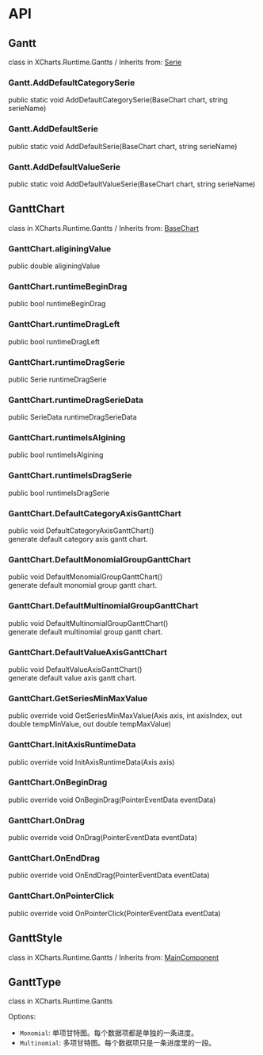 # API

## Gantt

class in XCharts.Runtime.Gantts / Inherits from: [Serie](https://xcharts-team.github.io/docs/api#serie)

### Gantt.AddDefaultCategorySerie

public static void AddDefaultCategorySerie(BaseChart chart, string serieName)  

### Gantt.AddDefaultSerie

public static void AddDefaultSerie(BaseChart chart, string serieName)  

### Gantt.AddDefaultValueSerie

public static void AddDefaultValueSerie(BaseChart chart, string serieName)  

## GanttChart

class in XCharts.Runtime.Gantts / Inherits from: [BaseChart](https://xcharts-team.github.io/docs/api#basechart)

### GanttChart.aliginingValue

public double aliginingValue  

### GanttChart.runtimeBeginDrag

public bool runtimeBeginDrag  

### GanttChart.runtimeDragLeft

public bool runtimeDragLeft  

### GanttChart.runtimeDragSerie

public Serie runtimeDragSerie  

### GanttChart.runtimeDragSerieData

public SerieData runtimeDragSerieData  

### GanttChart.runtimeIsAlgining

public bool runtimeIsAlgining  

### GanttChart.runtimeIsDragSerie

public bool runtimeIsDragSerie  

### GanttChart.DefaultCategoryAxisGanttChart

public void DefaultCategoryAxisGanttChart()  
generate default category axis gantt chart.

### GanttChart.DefaultMonomialGroupGanttChart

public void DefaultMonomialGroupGanttChart()  
generate default monomial group gantt chart.

### GanttChart.DefaultMultinomialGroupGanttChart

public void DefaultMultinomialGroupGanttChart()  
generate default multinomial group gantt chart.

### GanttChart.DefaultValueAxisGanttChart

public void DefaultValueAxisGanttChart()  
generate default value axis gantt chart.

### GanttChart.GetSeriesMinMaxValue

public override void GetSeriesMinMaxValue(Axis axis, int axisIndex, out double tempMinValue, out double tempMaxValue)  

### GanttChart.InitAxisRuntimeData

public override void InitAxisRuntimeData(Axis axis)  

### GanttChart.OnBeginDrag

public override void OnBeginDrag(PointerEventData eventData)  

### GanttChart.OnDrag

public override void OnDrag(PointerEventData eventData)  

### GanttChart.OnEndDrag

public override void OnEndDrag(PointerEventData eventData)  

### GanttChart.OnPointerClick

public override void OnPointerClick(PointerEventData eventData)  

## GanttStyle

class in XCharts.Runtime.Gantts / Inherits from: [MainComponent](https://xcharts-team.github.io/docs/api#maincomponent)

## GanttType

class in XCharts.Runtime.Gantts

Options:

- `Monomial`: 单项甘特图。每个数据项都是单独的一条进度。
- `Multinomial`: 多项甘特图。每个数据项只是一条进度里的一段。

